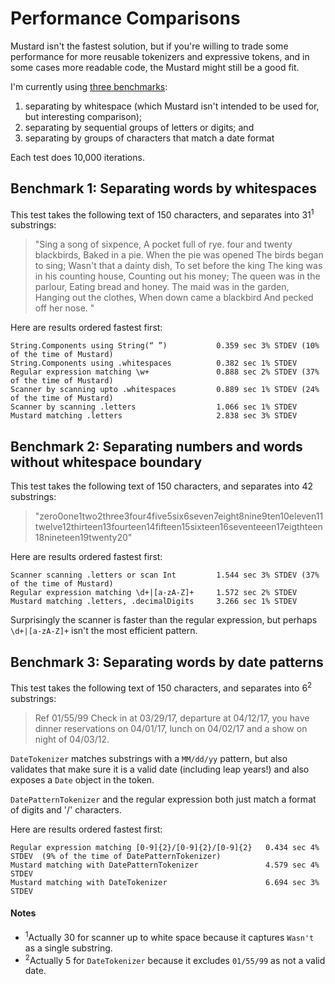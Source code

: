# Performance Comparisons

Mustard isn't the fastest solution, but if you're willing to trade some performance for more reusable tokenizers and expressive tokens, and in some cases more readable code, the Mustard might still be a good fit.

I'm currently using [three benchmarks](/Tests/PerformanceTests.swift):

1. separating by whitespace (which Mustard isn't intended to be used for, but interesting comparison);
2. separating by sequential groups of letters or digits; and
3. separating by groups of characters that match a date format

Each test does 10,000 iterations.

## Benchmark 1: Separating words by whitespaces

This test takes the following text of 150 characters, and separates into 31<sup>1</sup> substrings:

> "Sing a song of sixpence, A pocket full of rye. four and twenty blackbirds, Baked in a pie. When the pie was opened The birds began to sing; Wasn't that a dainty dish, To set before the king The king was in his counting house, Counting out his money; The queen was in the parlour, Eating bread and honey. The maid was in the garden, Hanging out the clothes, When down came a blackbird And pecked off her nose. "

Here are results ordered fastest first:

````
String.Components using String(“ ”)           0.359 sec 3% STDEV (10% of the time of Mustard)
String.Components using .whitespaces          0.382 sec 1% STDEV
Regular expression matching \w+               0.888 sec 2% STDEV (37% of the time of Mustard)
Scanner by scanning upto .whitespaces         0.889 sec 1% STDEV (24% of the time of Mustard)
Scanner by scanning .letters                  1.066 sec 1% STDEV
Mustard matching .letters                     2.838 sec 3% STDEV
````

## Benchmark 2: Separating numbers and words without whitespace boundary

This test takes the following text of 150 characters, and separates into 42 substrings:

> "zero0one1two2three3four4five5six6seven7eight8nine9ten10eleven11twelve12thirteen13fourteen14fifteen15sixteen16seventeeen17eigthteen18nineteen19twenty20"

Here are results ordered fastest first:

````
Scanner scanning .letters or scan Int         1.544 sec 3% STDEV (37% of the time of Mustard)
Regular expression matching \d+|[a-zA-Z]+     1.572 sec 2% STDEV
Mustard matching .letters, .decimalDigits     3.266 sec 1% STDEV
````

Surprisingly the scanner is faster than the regular expression, but perhaps `\d+|[a-zA-Z]+` isn't the most efficient pattern.

## Benchmark 3: Separating words by date patterns

This test takes the following text of 150 characters, and separates into 6<sup>2</sup> substrings:

> Ref 01/55/99 Check in at 03/29/17, departure at 04/12/17, you have dinner reservations on 04/01/17, lunch on 04/02/17 and a show on night of 04/03/12.

`DateTokenizer` matches substrings with a `MM/dd/yy` pattern, but also validates that make sure it is a valid
date (including leap years!) and also exposes a `Date` object in the token.

`DatePatternTokenizer` and the regular expression both just match a format of digits and '/' characters.

Here are results ordered fastest first:

````
Regular expression matching [0-9]{2}/[0-9]{2}/[0-9]{2}   0.434 sec 4% STDEV  (9% of the time of DatePatternTokenizer)
Mustard matching with DatePatternTokenizer               4.579 sec 4% STDEV
Mustard matching with DateTokenizer                      6.694 sec 3% STDEV
````

#### Notes 

- <sup>1</sup>Actually 30 for scanner up to white space because it captures `Wasn't` as a single substring.
- <sup>2</sup>Actually 5 for `DateTokenizer` because it excludes `01/55/99` as not a valid date.
